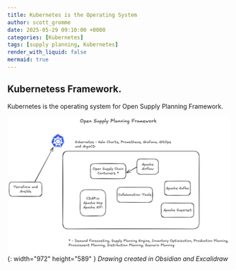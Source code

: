 ```yaml
---
title: Kubernetes is the Operating System
author: scott_gromme
date: 2025-05-29 09:10:00 +0000
categories: [Kubernetes]
tags: [supply planning, Kubernetes]
render_with_liquid: false
mermaid: true
---
```

## Kubernetess Framework.

Kubernetes is the operating system for Open Supply Planning Framework.


![Desktop View](assets/img/posts/sp-planning-kubernetes.png){: width="972" height="589" }
_Drawing created in Obsidian and Excalidraw_

